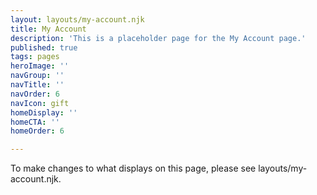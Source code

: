 ```yaml
---
layout: layouts/my-account.njk
title: My Account
description: 'This is a placeholder page for the My Account page.'
published: true
tags: pages
heroImage: ''
navGroup: ''
navTitle: ''
navOrder: 6
navIcon: gift
homeDisplay: ''
homeCTA: ''
homeOrder: 6

---
```

To make changes to what displays on this page, please see layouts/my-account.njk.